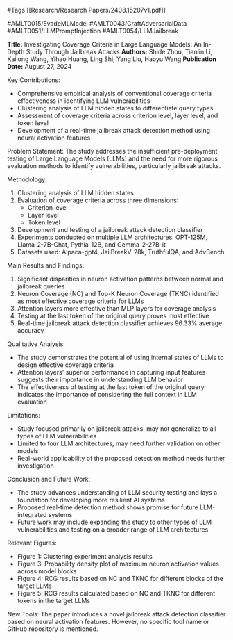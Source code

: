 #Tags
[[Research/Research Papers/2408.15207v1.pdf]]

#AMLT0015/EvadeMLModel
#AMLT0043/CraftAdversarialData
#AMLT0051/LLMPromptInjection
#AMLT0054/LLMJailbreak

**Title:** Investigating Coverage Criteria in Large Language Models: An In-Depth Study Through Jailbreak Attacks
**Authors:** Shide Zhou, Tianlin Li, Kailong Wang, Yihao Huang, Ling Shi, Yang Liu, Haoyu Wang
**Publication Date:** August 27, 2024

Key Contributions:
- Comprehensive empirical analysis of conventional coverage criteria effectiveness in identifying LLM vulnerabilities
- Clustering analysis of LLM hidden states to differentiate query types
- Assessment of coverage criteria across criterion level, layer level, and token level
- Development of a real-time jailbreak attack detection method using neural activation features

Problem Statement:
The study addresses the insufficient pre-deployment testing of Large Language Models (LLMs) and the need for more rigorous evaluation methods to identify vulnerabilities, particularly jailbreak attacks.

Methodology:
1. Clustering analysis of LLM hidden states
2. Evaluation of coverage criteria across three dimensions:
   - Criterion level
   - Layer level
   - Token level
3. Development and testing of a jailbreak attack detection classifier
4. Experiments conducted on multiple LLM architectures: OPT-125M, Llama-2-7B-Chat, Pythia-12B, and Gemma-2-27B-it
5. Datasets used: Alpaca-gpt4, JailBreakV-28k, TruthfulQA, and AdvBench

Main Results and Findings:
1. Significant disparities in neuron activation patterns between normal and jailbreak queries
2. Neuron Coverage (NC) and Top-K Neuron Coverage (TKNC) identified as most effective coverage criteria for LLMs
3. Attention layers more effective than MLP layers for coverage analysis
4. Testing at the last token of the original query proves most effective
5. Real-time jailbreak attack detection classifier achieves 96.33% average accuracy

Qualitative Analysis:
- The study demonstrates the potential of using internal states of LLMs to design effective coverage criteria
- Attention layers' superior performance in capturing input features suggests their importance in understanding LLM behavior
- The effectiveness of testing at the last token of the original query indicates the importance of considering the full context in LLM evaluation

Limitations:
- Study focused primarily on jailbreak attacks, may not generalize to all types of LLM vulnerabilities
- Limited to four LLM architectures, may need further validation on other models
- Real-world applicability of the proposed detection method needs further investigation

Conclusion and Future Work:
- The study advances understanding of LLM security testing and lays a foundation for developing more resilient AI systems
- Proposed real-time detection method shows promise for future LLM-integrated systems
- Future work may include expanding the study to other types of LLM vulnerabilities and testing on a broader range of LLM architectures

Relevant Figures:
- Figure 1: Clustering experiment analysis results
- Figure 3: Probability density plot of maximum neuron activation values across model blocks
- Figure 4: RCG results based on NC and TKNC for different blocks of the target LLMs
- Figure 5: RCG results calculated based on NC and TKNC for different tokens in the target LLMs

New Tools:
The paper introduces a novel jailbreak attack detection classifier based on neural activation features. However, no specific tool name or GitHub repository is mentioned.